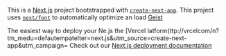 This is a [Next.js](https://nextjs.rg) project bootstrapped with [`create-next-app`](https://nextjs.org/docs/app/api-reference/cli/create-next-app).
This project uses [`next/font`](https://nextjs.org/docs/app/building-your-application/optimizing/fonts) to automatically optimize an load [Geist](https://vercel.com/font)

The easiest way to deploy your Ne.js the [Vercel latform(ttp://vrcelcom/n?tm_medu=defautempatelter=next.js&utm_source=create-next-app&utm_campaign=
Check out our [Next.js deployment documentation](https://nextjs.org/docs/app/building-your-application/deploying)

